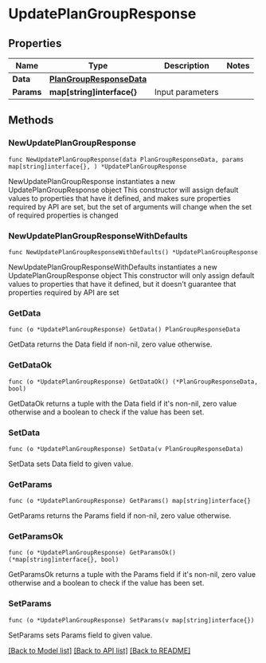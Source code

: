 # UpdatePlanGroupResponse

## Properties

Name | Type | Description | Notes
------------ | ------------- | ------------- | -------------
**Data** | [**PlanGroupResponseData**](PlanGroupResponseData.md) |  | 
**Params** | **map[string]interface{}** | Input parameters | 

## Methods

### NewUpdatePlanGroupResponse

`func NewUpdatePlanGroupResponse(data PlanGroupResponseData, params map[string]interface{}, ) *UpdatePlanGroupResponse`

NewUpdatePlanGroupResponse instantiates a new UpdatePlanGroupResponse object
This constructor will assign default values to properties that have it defined,
and makes sure properties required by API are set, but the set of arguments
will change when the set of required properties is changed

### NewUpdatePlanGroupResponseWithDefaults

`func NewUpdatePlanGroupResponseWithDefaults() *UpdatePlanGroupResponse`

NewUpdatePlanGroupResponseWithDefaults instantiates a new UpdatePlanGroupResponse object
This constructor will only assign default values to properties that have it defined,
but it doesn't guarantee that properties required by API are set

### GetData

`func (o *UpdatePlanGroupResponse) GetData() PlanGroupResponseData`

GetData returns the Data field if non-nil, zero value otherwise.

### GetDataOk

`func (o *UpdatePlanGroupResponse) GetDataOk() (*PlanGroupResponseData, bool)`

GetDataOk returns a tuple with the Data field if it's non-nil, zero value otherwise
and a boolean to check if the value has been set.

### SetData

`func (o *UpdatePlanGroupResponse) SetData(v PlanGroupResponseData)`

SetData sets Data field to given value.


### GetParams

`func (o *UpdatePlanGroupResponse) GetParams() map[string]interface{}`

GetParams returns the Params field if non-nil, zero value otherwise.

### GetParamsOk

`func (o *UpdatePlanGroupResponse) GetParamsOk() (*map[string]interface{}, bool)`

GetParamsOk returns a tuple with the Params field if it's non-nil, zero value otherwise
and a boolean to check if the value has been set.

### SetParams

`func (o *UpdatePlanGroupResponse) SetParams(v map[string]interface{})`

SetParams sets Params field to given value.



[[Back to Model list]](../README.md#documentation-for-models) [[Back to API list]](../README.md#documentation-for-api-endpoints) [[Back to README]](../README.md)



